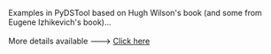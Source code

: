 Examples in PyDSTool based on Hugh Wilson's book (and some from Eugene Izhikevich's book)... <br> <br>
More details available ---> <a href="http://www.ni.gsu.edu/~rclewley/Teaching/CompNeuro/NEUR4030.html">Click here</a>
